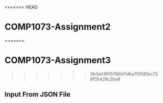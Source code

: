 <<<<<<< HEAD
# COMP1073-Assignment2 
=======
# COMP1073-Assignment3
>>>>>>> 3b3a04f05786bf1dba70f081ec726f55428c2be8

## Input From JSON File
